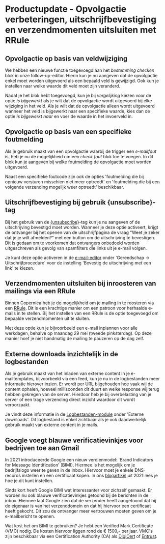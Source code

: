 # Productupdate - Opvolgactie verbeteringen, uitschrijfbevestiging en verzendmomenten uitsluiten met RRule

## Opvolgactie op basis van veldwijziging
We hebben een nieuwe functie toegevoegd aan het _bestemming checken_ blok in onze follow-up-editor. Hierin kun je nu aangeven dat de opvolgactie enkel moet worden uitgevoerd als een bepaald veld is gewijzigd. Ook kun je instellen naar welke waarde dit veld moet zijn veranderd.

Nadat je het blok hebt toegevoegd, kun je bij _vergelijking_ kiezen voor de optie _is bijgewerkt_ als je wilt dat de opvolgactie wordt uitgevoerd bij elke wijziging in het veld. Als je wilt dat de opvolgactie alleen wordt uitgevoerd wanneer het veld is bijgewerkt naar een specifieke waarde, kies dan de optie _is bijgewerkt naar_ en voer de waarde in het invoerveld in.

## Opvolgactie op basis van een specifieke foutmelding
Als je gebruik maakt van een opvolgactie waarbij de trigger een _e-mailfout_ is, heb je nu de mogelijkheid om een _check fout_ blok toe te voegen. In dit blok kun je aangeven bij welke foutmelding de opvolgactie moet worden uitgevoerd. 

Naast een specifieke foutcode zijn ook de opties 'foutmelding die bij opnieuw versturen misschien niet meer optreedt' en 'foutmelding die bij een volgende verzending mogelijk weer optreedt' beschikbaar. 

## Uitschrijfbevestiging bij gebruik {unsubscribe}-tag
Bij het gebruik van de [{unsubscribe}](https://www.copernica.com/nl/documentation/email-editor-unsubscribelink-webversion)-tag kun je nu aangeven of de uitschrijving bevestigd moet worden. Wanneer je deze optie activeert, krijgt de ontvanger bij het openen van de uitschrijfpagina de vraag "Weet je zeker dat je je wilt afmelden?" met een button om de uitschrijving te bevestigen. Dit is gedaan om te voorkomen dat ontvangers onbedoeld worden uitgeschreven als gevolg van spamfilters die links uit je e-mail volgen.

Je kunt deze optie activeren in de [e-mail-editor](https://ms.copernica.com/#/design) onder 'Gereedschap -> Uitschrijfprocedure' voor de instelling 'Bevestig de uitschrijving met een link' te kiezen.

## Verzendmomenten uitsluiten bij inroosteren van mailings via een RRule
Binnen Copernica heb je de mogelijkheid om je mailing in te roosteren via een [RRule](https://www.copernica.com/nl/blog/post/slim-mailings-herhalen-met-rrules). Dit is een krachtige manier om een patroon voor herhaalde e-mails in te stellen. Bij het instellen van een RRule is de optie toegevoegd om bepaalde verzendmomenten uit te sluiten.

Met deze optie kun je bijvoorbeeld een e-mail inplannen voor alle werkdagen, behalve op maandag 29 mei (tweede pinksterdag). Op deze manier hoef je niet handmatig de mailing te pauzeren op de dag zelf.

## Externe downloads inzichtelijk in de logbestanden
Als je gebruik maakt van het inladen van externe content in je e-mailtemplates, bijvoorbeeld via een feed, kun je nu in de logbestanden meer informatie hierover inzien. Er wordt per URL bijgehouden hoe vaak wij de content ophalen, hoeveel millisconden dit duurt en welke response wij terug hebben gekregen van de server. Hierdoor heb je bij overbelasting van je server of een trage verzending direct inzicht waardoor dit wordt veroorzaakt.

Je vindt deze informatie in de [Logbestanden-module](https://ms.copernica.com/#/logs/) onder 'Externe downloads'. Dit logbestand is enkel zichtbaar als je ook daadwerkelijk gebruik maakt van externe content in je mails.

## Google voegt blauwe verificatievinkjes voor bedrijven toe aan Gmail
In 2021 introduceerde Google een nieuw verdienmodel: 'Brand Indicators for Message Identification' (BIMI). Hiermee is het mogelijk om je bedrijfslogo weer te geven in de inbox. Hiervoor moet je enkele DNS-records instellen en een certificaat kopen. In ons [blogartikel](https://www.copernica.com/nl/blog/post/hogere-openratios-en-verbeterde-e-mailveiligheid-met-bimi) uit 2021 lees je hoe je dit kunt instellen.

Sinds kort heeft Google BIMI wat interessanter voor zichzelf gemaakt. Er worden nu ook blauwe verificatievinkjes getoond bij de berichten in de inbox. Hiermee laat Google zien dat de verzender heeft aangetoond dat hij de eigenaar is van het verzenddomein en dat hij hiervoor een certificaat heeft gekocht. Dit zou de ontvanger meer vertrouwen moeten geven om je e-mailbericht te openen.

Wat kost het om BIMI te gebruiken? Je hebt een Verified Mark Certificate (VMC) nodig. De kosten hiervoor liggen rond de € 1500,- per jaar. VMC's zijn beschikbaar via een Certification Authority (CA) als [DigiCert](https://www.digicert.com/nl/tls-ssl/verified-mark-certificates/) of [Entrust](https://www.entrust.com/digital-security/certificate-solutions/products/digital-certificates/verified-mark-certificates).
